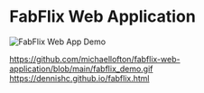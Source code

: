 # FabFlix Web Application
![FabFlix Web App Demo]([https://github.com/michaellofton/fabflix-web-application/blob/main/fabflix_demo.gif])

https://github.com/michaellofton/fabflix-web-application/blob/main/fabflix_demo.gif
https://dennishc.github.io/fabflix.html
